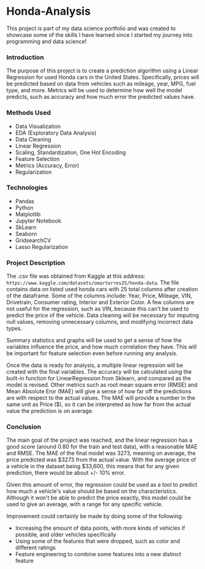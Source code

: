 # Honda-Analysis
This project is part of my data science portfolio and was created to showcase some of the skills I have learned since I started my journey into programming and data science!

### Introduction
The purpose of this project is to create a prediction algorithm using a Linear Regression for used Honda cars in the United States. 
Specifically, prices will be predicted based on data from vehicles such as mileage, year, MPG, fuel type, and more.
Metrics will be used to determine how well the model predicts, such as accuracy and how much error the predicted values have.

### Methods Used
* Data Visualization
* EDA (Exploratory Data Analysis)
* Data Cleaning
* Linear Regression
* Scaling, Standardization, One Hot Encoding
* Feature Selection
* Metrics (Accuracy, Error)
* Regularization

### Technologies
* Pandas
* Python
* Matplotlib
* Jupyter Notebook
* SkLearn
* Seaborn
* GridsearchCV
* Lasso Regularization


### Project Description
The .csv file was obtained from Kaggle at this address: `https://www.kaggle.com/datasets/omartorres25/honda-data`. The file contains data on listed used honda cars with 25 total columns after creation of the dataframe. Some of the columns include: Year, Price, Mileage, VIN, Drivetrain, Consumer rating, Interior and Exterior Color. A few columns are not useful for the regression, such as VIN, because this can't be used to predict the price of the vehicle. Data cleaning will be necessary for imputing null values, removing unnecessary columns, and modifying incorrect data types.

Summary statistics and graphs will be used to get a sense of how the variables influence the price, and how much correlation they have. This will be important for feature selection even before running any analysis. 

Once the data is ready for analysis, a multiple linear regression will be created with the final variables. The accuracy will be calculated using the built-in function for LinearRegression from Sklearn, and compared as the model is revised. Other metrics such as root mean square error (RMSE) and Mean Absolute Eror (MAE) will give a sense of how far off the predictions are with respect to the actual values.
The MAE will provide a number in the same unit as Price ($), so it can be interpreted as how far from the actual value the prediction is on average. 

### Conclusion

The main goal of the project was reached, and the linear regression has a good score (around 0.80 for the train and test data), with a reasonable MAE and RMSE.
The MAE of the final model was 3273, meaning on average, the price predicted was $3273 from the actual value. With the average price of a vehicle in the dataset being $33,600, this means that for any given prediction, there would be about +/- 10% error.

Given this amount of error, the regression could be used as a tool to predict how much a vehicle's value should be based on the characteristics. Although it won't be able to predict the price exactly, this model could be used to give an average, with a range for any specific vehicle.

Improvement could certainly be made by doing some of the following:

- Increasing the amount of data points, with more kinds of vehicles if possible, and older vehicles specifically
- Using some of the features that were dropped, such as color and different ratings
- Feature engineering to combine some features into a new distinct feature
